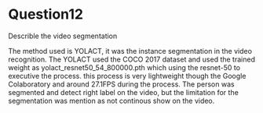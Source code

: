 # Question12
Describle the video segmentation 

The method used is YOLACT, it was the instance segmentation in the video recognition. The YOLACT used the COCO 2017 dataset and used the trained weight as yolact_resnet50_54_800000.pth which using the resnet-50 to executive the process. this process is very lightweight though the Google Colaboratory and around 27.1FPS during the process. The person was segmented and detect right label on the video, but the limitation for the segmentation was mention as not continous show on the video. 
